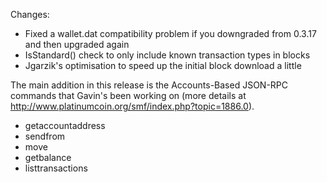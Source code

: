 Changes:
* Fixed a wallet.dat compatibility problem if you downgraded from 0.3.17 and then upgraded again
* IsStandard() check to only include known transaction types in blocks
* Jgarzik's optimisation to speed up the initial block download a little

The main addition in this release is the Accounts-Based JSON-RPC commands that Gavin's been working on (more details at http://www.platinumcoin.org/smf/index.php?topic=1886.0).  
* getaccountaddress
* sendfrom
* move
* getbalance
* listtransactions
